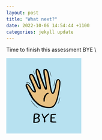 ```yaml
---
layout: post
title: "What next?"
date: 2022-10-06 14:54:44 +1100
categories: jekyll update
---
```


Time to finish this assessment
BYE \

![Bye](/assets/bye.gif)
